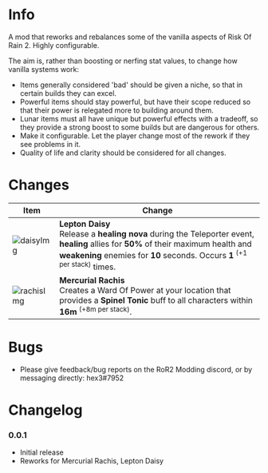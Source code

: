 # Info

A mod that reworks and rebalances some of the vanilla aspects of Risk Of Rain 2. Highly configurable.

The aim is, rather than boosting or nerfing stat values, to change how vanilla systems work:
* Items generally considered 'bad' should be given a niche, so that in certain builds they can excel.
* Powerful items should stay powerful, but have their scope reduced so that their power is relegated more to building around them.
* Lunar items must all have unique but powerful effects with a tradeoff, so they provide a strong boost to some builds but are dangerous for others.
* Make it configurable. Let the player change most of the rework if they see problems in it.
* Quality of life and clarity should be considered for all changes.

# Changes

| Item  | Change |
| ------------- | ------------- |
| ![daisyImg] | **Lepton Daisy**<br>Release a **healing nova** during the Teleporter event, **healing** allies for **50%** of their maximum health and **weakening** enemies for **10** seconds. Occurs **1** <sup>(+1 per stack)</sup> times. |
| ![rachisImg] | **Mercurial Rachis**<br>Creates a Ward Of Power at your location that provides a **Spinel Tonic** buff to all characters within **16m** <sup>(+8m per stack)</sup>. |

# Bugs

* Please give feedback/bug reports on the RoR2 Modding discord, or by messaging directly: hex3#7952

# Changelog

### 0.0.1
* Initial release
* Reworks for Mercurial Rachis, Lepton Daisy

[DaisyImg]:
https://static.wikia.nocookie.net/riskofrain2_gamepedia_en/images/7/73/Lepton_Daisy.png
[rachisImg]:
https://static.wikia.nocookie.net/riskofrain2_gamepedia_en/images/2/25/Mercurial_Rachis.png